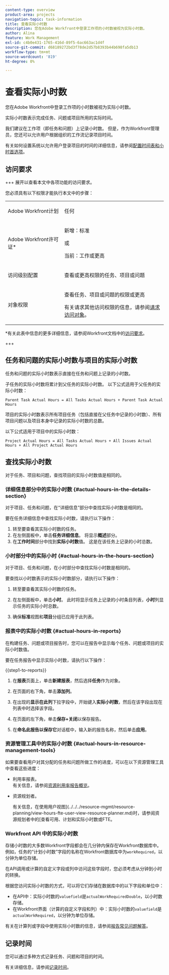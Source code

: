 ```yaml
---
content-type: overview
product-area: projects
navigation-topic: task-information
title: 查看实际小时数
description: 您在Adobe Workfront中登录工作项的小时数被视为实际小时数。
author: Alina
feature: Work Management
exl-id: c4b0e431-1765-416d-89f5-6ac663ac1d4f
source-git-commit: d68189272bd3f78de2d57b8393b44b698fa5db13
workflow-type: tm+mt
source-wordcount: '819'
ht-degree: 0%

---
```


# 查看实际小时数

<!-- Audited: 5/2025 -->

您在Adobe Workfront中登录工作项的小时数被视为实际小时数。

实际小时数表示完成任务、问题或项目所用的实际时间。

我们建议在工作项（即任务和问题）上记录小时数。 但是，作为Workfront管理员，您还可以允许用户根据组织的工作流记录项目时间。

有关如何设置系统以允许用户登录项目的时间的详细信息，请参阅[配置时间表和小时首选项](../../../administration-and-setup/set-up-workfront/configure-timesheets-schedules/timesheet-and-hour-preferences.md)。

## 访问要求

+++ 展开以查看本文中各项功能的访问要求。

您必须具有以下权限才能执行本文中的步骤：

<table style="table-layout:auto"> 
 <col> 
 <col> 
 <tbody> 
  <tr> 
   <td role="rowheader">Adobe Workfront计划</td> 
   <td> <p>任何</p> </td> 
  </tr> 
  <tr> 
   <td role="rowheader">Adobe Workfront许可证*</td> 
   <td> 
   <p>新增：标准<p>
   <p>或</p>
   <p>当前：工作或更高</p> </td> 
  </tr> 
  <tr> 
   <td role="rowheader">访问级别配置</td> 
   <td> <p>查看或更高权限的任务、项目或问题</p> </td> 
  </tr> 
  <tr> 
   <td role="rowheader">对象权限</td> 
   <td> <p>查看任务、项目或问题的权限或更高</p> <p>有关请求其他访问权限的信息，请参阅<a href="../../../workfront-basics/grant-and-request-access-to-objects/request-access.md" class="MCXref xref">请求访问对象</a>。</p> </td> 
  </tr> 
 </tbody> 
</table>

*有关此表中信息的更多详细信息，请参阅Workfront文档中的[访问要求](/help/quicksilver/administration-and-setup/add-users/access-levels-and-object-permissions/access-level-requirements-in-documentation.md)。

+++

## 任务和问题的实际小时数与项目的实际小时数

任务和问题的实际小时数表示直接在任务和问题上记录的小时数。

子任务的实际小时数将累计到父任务的实际小时数。 以下公式适用于父任务的实际小时数：

```
Parent Task Actual Hours = All Tasks Actual Hours + Parent Task Actual Hours
```

项目的实际小时数表示所有项目任务（包括直接在父任务中记录的小时数）、所有项目问题以及项目本身中记录的实际小时数的总数。

以下公式适用于项目中的实际小时数：

```
Project Actual Hours = All Tasks Actual Hours + All Issues Actual Hours + All Project Actual Hours
```

## 查找实际小时数

对于任务、项目和问题，查找项目的实际小时数值是相同的。

### 详细信息部分中的实际小时数 {#actual-hours-in-the-details-section}

对于项目、任务和问题，在“详细信息”部分中查找实际小时数是相同的。

要在任务详细信息中查找实际小时数，请执行以下操作：

1. 转至要查看其实际小时数的任务。
1. 在左侧面板中，单击&#x200B;**任务详细信息**。 将显示&#x200B;**概述**&#x200B;部分。
1. 在&#x200B;**工作时间**&#x200B;部分中找到&#x200B;**实际小时数**&#x200B;值。 这是在该任务上记录的小时总数。

### 小时部分中的实际小时 {#actual-hours-in-the-hours-section}

对于项目、任务和问题，在小时部分中查找实际小时数是相同的。

要查找以小时数表示的实际小时数部分，请执行以下操作：

1. 转至要查看其实际小时数的任务。

1. 在左侧面板中，单击&#x200B;**小时**。 此时将显示任务上记录的小时条目列表，**小时**&#x200B;列显示任务的实际小时总数。

1. 确保&#x200B;**标准**&#x200B;视图和&#x200B;**项目**&#x200B;分组已应用于此列表。

### 报表中的实际小时数 {#actual-hours-in-reports}

在构建任务、问题或项目报告时，您可以在报告中显示每个任务、问题或项目的实际小时数值。

要在任务报告中显示实际小时数，请执行以下操作：

{{step1-to-reports}}

1. 在&#x200B;**报表**&#x200B;页面上，单击&#x200B;**新建报表**，然后选择&#x200B;**任务**&#x200B;作为对象。
1. 在页面的右下角，单击&#x200B;**添加列**。
1. 在出现的&#x200B;**显示在此列**&#x200B;下拉字段中，开始键入&#x200B;**实际小时数**，然后在该字段出现在列表中时选择该字段。

1. 在页面的左下角，单击&#x200B;**保存+关闭**&#x200B;以保存报告。

1. 在&#x200B;**命名此报告以保存它**&#x200B;对话框中，输入新的报告名称，然后单击&#x200B;**应用**。

### 资源管理工具中的实际小时数 {#actual-hours-in-resource-management-tools}

如果要查看用户对其分配的任务和问题所做工作的进度，可以在以下资源管理工具中查看这些进度：

* 利用率报表。\
  有关信息，请参阅[资源利用率报告概览](../../../reports-and-dashboards/reports/using-built-in-reports/resource-utilization-report.md)。

* 资源规划者。

  有关信息，在使用用户视图](../../../resource-mgmt/resource-planning/view-hours-fte-user-view-resource-planner.md)时，请参阅资源规划者中的[查看可用、计划和实际小时数或FTE。


### Workfront <!--database and the--> API <!--, and custom data-->中的实际小时数

<!--this section was added as a result to this issue: https://experience.adobe.com/#/@adobeinternalworkfront/so:hub-Hub/workfront/task/6810910e0001b932e0948336208e76f2/overview-->

存储小时数的大多数Workfront字段都会在几分钟内保存在Workfront数据库中。 例如，任务的“计划小时数”字段的名称在Workfront数据库中为`workRequired`，以分钟为单位存储。

在API调用或计算的自定义字段或列中访问这些字段时，您必须考虑从分钟到小时的转换。

根据您访问实际小时数的方式，可以将它们存储在数据库中的以下字段和单位中：

* 在API中：实际小时数的`valuefield`是`actualWorkRequiredDouble`，以小时数存储。
* 在Workfront界面（计算的自定义字段和列）中：实际小时数的`valuefield`是`actualWorkRequired`，以分钟为单位存储。

<!--Change the above with this when we fix this for the Workfront UI: 

You must use the following valuefield name for Actual Hours in API calls or calculated custom fields or columns in Workfront: `actualWorkRequiredDouble`. -->

有关在计算列或字段中使用实际小时数的信息，请参阅[报告常见问题解答](/help/quicksilver/reports-and-dashboards/reports/tips-tricks-and-troubleshooting/reports-faq.md)。

## 记录时间

您可以通过多种方式记录任务、问题和项目的时间。

有关详细信息，请参阅[记录时间](../../../timesheets/create-and-manage-timesheets/log-time.md)。
